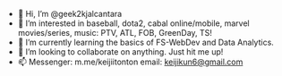 - 👋 Hi, I’m @geek2kjalcantara
- 👀 I’m interested in baseball, dota2, cabal online/mobile, marvel movies/series, music: PTV, ATL, FOB, GreenDay, TS!
- 🌱 I’m currently learning the basics of FS-WebDev and Data Analytics.
- 💞️ I’m looking to collaborate on anything. Just hit me up!
- 📫 Messenger: m.me/keijiitonton email: keijikun6@gmail.com

<!---
geek2kjalcantara/geek2kjalcantara is a ✨ special ✨ repository because its `README.md` (this file) appears on your GitHub profile.
You can click the Preview link to take a look at your changes.
--->
